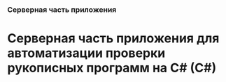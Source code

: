 ### Серверная часть приложения
# Серверная часть приложения для автоматизации проверки рукописных программ на C# (C#)